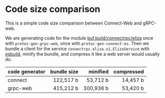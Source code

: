 # Code size comparison

This is a simple code size comparison between Connect-Web and gRPC-web.

We are generating code for the module [buf.build/connectrpc/eliza](https://buf.build/connectrpc/eliza)
once with `protoc-gen-grpc-web`, once with `protoc-gen-connect-es`.
Then we bundle a client for the service `connectrpc.eliza.v1.ElizaService`
with [esbuild](https://esbuild.github.io/), minify the bundle, and compress
it like a web server would usually do.

| code generator | bundle size        | minified               | compressed           |
|----------------|-------------------:|-----------------------:|---------------------:|
| connect        | 122,517 b | 53,712 b | 14,457 b |
| grpc-web       | 415,212 b    | 300,936 b    | 53,420 b |
